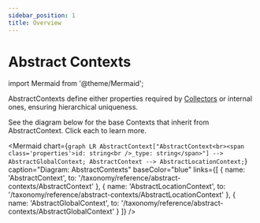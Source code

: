 ```yaml
---
sidebar_position: 1
title: Overview
---
```


# Abstract Contexts

import Mermaid from '@theme/Mermaid';

AbstractContexts define either properties required by [Collectors](/tracking/core-concepts/collector.md) or 
internal ones, ensuring hierarchical uniqueness.

See the diagram below for the base Contexts that inherit from AbstractContext. Click each to learn more.

<Mermaid chart={`
	graph LR
		AbstractContext["AbstractContext<br><span class='properties'>id: string<br />_type: string</span>"] --> AbstractGlobalContext;
		AbstractContext --> AbstractLocationContext;
`} 
  caption="Diagram: AbstractContexts" 
  baseColor="blue"
  links={[
    { name: 'AbstractContext', to: '/taxonomy/reference/abstract-contexts/AbstractContext' },
    { name: 'AbstractLocationContext', to: '/taxonomy/reference/abstract-contexts/AbstractLocationContext' },
    { name: 'AbstractGlobalContext', to: '/taxonomy/reference/abstract-contexts/AbstractGlobalContext' }
  ]}
/>
